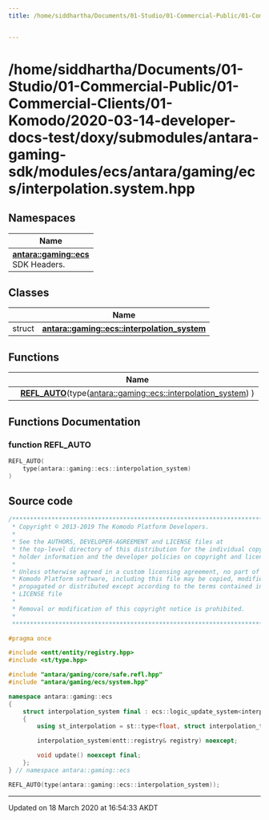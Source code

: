```yaml
---
title: /home/siddhartha/Documents/01-Studio/01-Commercial-Public/01-Commercial-Clients/01-Komodo/2020-03-14-developer-docs-test/doxy/submodules/antara-gaming-sdk/modules/ecs/antara/gaming/ecs/interpolation.system.hpp


---
```


# /home/siddhartha/Documents/01-Studio/01-Commercial-Public/01-Commercial-Clients/01-Komodo/2020-03-14-developer-docs-test/doxy/submodules/antara-gaming-sdk/modules/ecs/antara/gaming/ecs/interpolation.system.hpp







## Namespaces

| Name           |
| -------------- |
| **[antara::gaming::ecs](Namespaces/namespaceantara_1_1gaming_1_1ecs.md)** <br>SDK Headers.  |

## Classes

|                | Name           |
| -------------- | -------------- |
| struct | **[antara::gaming::ecs::interpolation_system](Classes/structantara_1_1gaming_1_1ecs_1_1interpolation__system.md)**  |


## Functions

|                | Name           |
| -------------- | -------------- |
|  | **[REFL_AUTO](Files/interpolation_8system_8hpp.md#function-refl_auto)**(type([antara::gaming::ecs::interpolation_system](Classes/structantara_1_1gaming_1_1ecs_1_1interpolation__system.md)) )  |







## Functions Documentation

### function REFL_AUTO

```cpp
REFL_AUTO(
    type(antara::gaming::ecs::interpolation_system) 
)
```
































## Source code

```cpp
/******************************************************************************
 * Copyright © 2013-2019 The Komodo Platform Developers.                      *
 *                                                                            *
 * See the AUTHORS, DEVELOPER-AGREEMENT and LICENSE files at                  *
 * the top-level directory of this distribution for the individual copyright  *
 * holder information and the developer policies on copyright and licensing.  *
 *                                                                            *
 * Unless otherwise agreed in a custom licensing agreement, no part of the    *
 * Komodo Platform software, including this file may be copied, modified,     *
 * propagated or distributed except according to the terms contained in the   *
 * LICENSE file                                                               *
 *                                                                            *
 * Removal or modification of this copyright notice is prohibited.            *
 *                                                                            *
 ******************************************************************************/

#pragma once

#include <entt/entity/registry.hpp> 
#include <st/type.hpp>              

#include "antara/gaming/core/safe.refl.hpp" 
#include "antara/gaming/ecs/system.hpp"     

namespace antara::gaming::ecs
{
    struct interpolation_system final : ecs::logic_update_system<interpolation_system>
    {
        using st_interpolation = st::type<float, struct interpolation_tag>;

        interpolation_system(entt::registry& registry) noexcept;

        void update() noexcept final;
    };
} // namespace antara::gaming::ecs

REFL_AUTO(type(antara::gaming::ecs::interpolation_system));
```


-------------------------------

Updated on 18 March 2020 at 16:54:33 AKDT
